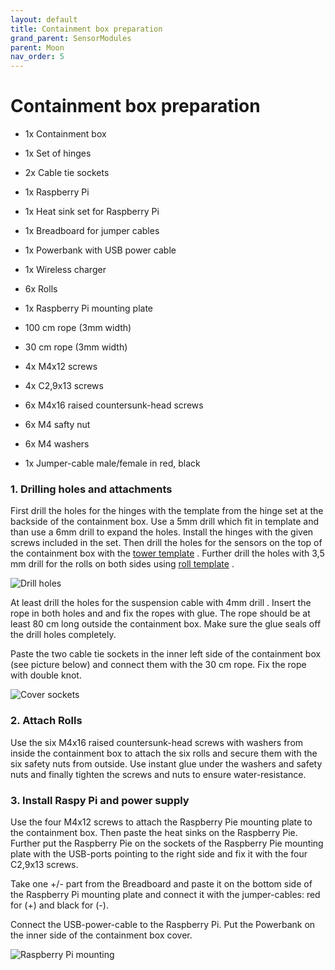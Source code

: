 ```yaml
---
layout: default
title: Containment box preparation
grand_parent: SensorModules
parent: Moon
nav_order: 5
---
```




# Containment box preparation



- 1x Containment box
- 1x Set of hinges
- 2x Cable tie sockets
- 1x Raspberry Pi
- 1x Heat sink set for Raspberry Pi
- 1x Breadboard for jumper cables
- 1x Powerbank with USB power cable
- 1x Wireless charger
- 6x Rolls 
- 1x Raspberry Pi mounting plate
- 100 cm rope (3mm width)
- 30 cm rope (3mm width)



- 4x M4x12 screws
- 4x C2,9x13 screws
- 6x M4x16 raised countersunk-head screws
- 6x M4 safty nut
- 6x M4 washers
- 1x Jumper-cable male/female in red, black

### 1. Drilling holes and attachments

First drill the holes for the hinges with the template from the hinge set at the backside of the containment box. Use a 5mm drill which fit in template and than use a 6mm drill to expand the holes. Install the hinges with the given screws included in the set. Then drill the holes for the sensors on the top of the containment box with the [tower template](images/tower_template.png) . Further drill the holes with 3,5 mm drill for the rolls on both sides using [roll template](images/roll_template.png) .



![Drill holes]({{site.url}}{{site.baseurl}}/assets/img/moon/box_positions.png)

At least drill the holes for the suspension cable with 4mm drill . Insert the rope in both holes and and fix the ropes with glue. The rope should be at least 80 cm long outside the containment box.  Make sure the glue seals off the drill holes completely. 

Paste the two cable tie sockets in the inner left side of the containment box (see picture below) and connect them with the 30 cm rope. Fix the rope with double knot. 

![Cover sockets]({{site.url}}{{site.baseurl}}/assets/img/moon/socket.png)

### 2. Attach Rolls

Use the six M4x16 raised countersunk-head screws with washers from inside the containment box to attach the six rolls and secure them with the six safety nuts from outside. Use instant glue under the washers and safety nuts and finally tighten the screws and nuts to ensure water-resistance.



### 3. Install Raspy Pi and power supply

Use the four M4x12 screws to attach the Raspberry Pie mounting plate to the containment box. Then paste the heat sinks on the Raspberry Pie. Further put the Raspberry Pie on the sockets of the Raspberry Pie mounting plate with the USB-ports pointing to the right side and fix it with the four C2,9x13 screws.

Take one +/- part from the Breadboard and paste it on the bottom side of the Raspberry Pi mounting plate and connect it with the jumper-cables: red for (+) and black for (-).

Connect the USB-power-cable to the Raspberry Pi. Put the Powerbank on the inner side of the containment box cover.



![Raspberry Pi mounting]({{site.url}}{{site.baseurl}}/assets/img/moon/pi_mount_rdy.png)

